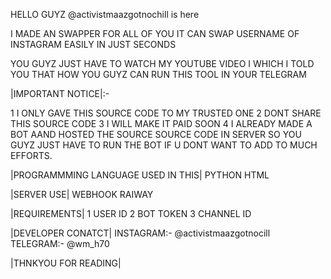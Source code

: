 HELLO GUYZ @activistmaazgotnochill is here

I MADE AN SWAPPER FOR ALL OF YOU IT CAN SWAP USERNAME OF INSTAGRAM EASILY IN JUST SECONDS

YOU GUYZ JUST HAVE TO WATCH MY YOUTUBE VIDEO I WHICH I TOLD YOU THAT HOW YOU GUYZ CAN RUN THIS TOOL IN YOUR TELEGRAM

|IMPORTANT NOTICE|:-

1 I ONLY GAVE THIS SOURCE CODE TO MY TRUSTED ONE 
2 DONT SHARE THIS SOURCE CODE 
3 I WILL MAKE IT PAID SOON
4 I ALREADY MADE A BOT AAND HOSTED THE SOURCE SOURCE CODE IN SERVER SO YOU GUYZ JUST HAVE TO RUN THE BOT IF U DONT WANT TO ADD TO MUCH EFFORTS.

|PROGRAMMMING LANGUAGE USED IN THIS|
PYTHON
HTML

|SERVER USE|
WEBHOOK
RAIWAY

|REQUIREMENTS|
1 USER ID
2 BOT TOKEN
3 CHANNEL ID 

|DEVELOPER CONATCT|
INSTAGRAM:- @activistmaazgotnocill
TELEGRAM:- @wm_h70

|THNKYOU FOR READING|

